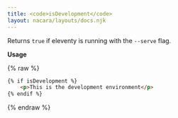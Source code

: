 ```yaml
---
title: <code>isDevelopment</code>
layout: nacara/layouts/docs.njk
---
```


Returns `true` if eleventy is running with the `--serve` flag.

**Usage**

{% raw %}
```html
{% if isDevelopment %}
    <p>This is the development environment</p>
{% endif %}
```
{% endraw %}
